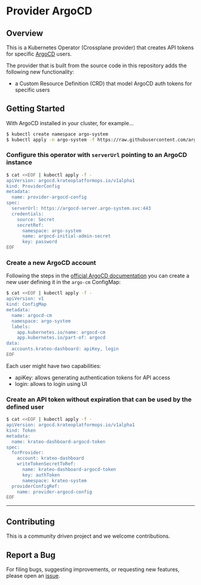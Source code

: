 # Provider ArgoCD

## Overview

This is a Kubernetes Operator (Crossplane provider) that creates API tokens for specific [ArgoCD](https://argo-cd.readthedocs.io/) users.

The provider that is built from the source code in this repository adds the following new functionality:

- a Custom Resource Definition (CRD) that model ArgoCD auth tokens for specific users

## Getting Started

With ArgoCD installed in your cluster, for example...

```sh
$ kubectl create namespace argo-system
$ kubectl apply -n argo-system -f https://raw.githubusercontent.com/argoproj/argo-cd/stable/manifests/install.yaml
```

### Configure this operator with `serverUrl` pointing to an ArgoCD instance

```sh
$ cat <<EOF | kubectl apply -f -
apiVersion: argocd.krateoplatformops.io/v1alpha1
kind: ProviderConfig
metadata:
  name: provider-argocd-config
spec:
  serverUrl: https://argocd-server.argo-system.svc:443
  credentials:
    source: Secret
    secretRef:
      namespace: argo-system
      name: argocd-initial-admin-secret
      key: password
EOF
```

### Create a new ArgoCD account

Following the steps in the [official ArgoCD documentation](https://argo-cd.readthedocs.io/en/stable/operator-manual/user-management/#create-new-user) you can create a new user defining it in the `argo-cm` ConfigMap:

```sh
$ cat <<EOF | kubectl apply -f -
apiVersion: v1
kind: ConfigMap
metadata:
  name: argocd-cm
  namespace: argo-system
  labels:
    app.kubernetes.io/name: argocd-cm
    app.kubernetes.io/part-of: argocd
data:
  accounts.krateo-dashboard: apiKey, login
EOF
```

Each user might have two capabilities:

- apiKey: allows generating authentication tokens for API access
- login: allows to login using UI

### Create an API token without expiration that can be used by the defined user

```sh
$ cat <<EOF | kubectl apply -f -
apiVersion: argocd.krateoplatformops.io/v1alpha1
kind: Token
metadata:
  name: krateo-dashboard-argocd-token
spec:
  forProvider:
    account: krateo-dashboard
    writeTokenSecretToRef:
      name: krateo-dashboard-argocd-token
      key: authToken
      namespace: krateo-system
  providerConfigRef:
    name: provider-argocd-config
EOF
```

---

## Contributing

This is a community driven project and we welcome contributions.

## Report a Bug

For filing bugs, suggesting improvements, or requesting new features, please open an [issue](https://github.com/krateoplatformops/provider-argocd-token/issues).